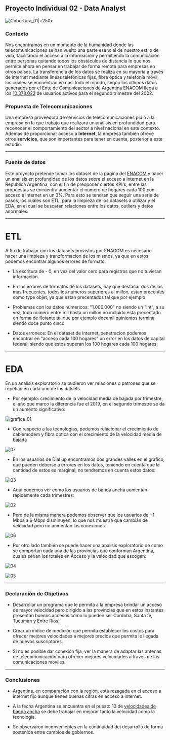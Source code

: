 ## **Proyecto Individual 02 - Data Analyst**

![Cobertura_01|=250x](/Src/cobertura%20internet_02.jpg)


### Contexto

Nos encontramos en un momento de la humanidad donde las telecomunicaciones se han vuelto una parte esencial de nuestro estilo de vida, facilitando el acceso a la información y permitiendo la comunicación entre personas quitando todos los obstáculos de distancia lo que nos permite ahora en pensar en trabajar de forma remota para empresas en otros países.
La transferencia de los datos se realiza en su mayoría a través de internet mediante líneas telefónicas fijas, fibra óptica y telefonía móvil, los cuales se encuentran en casi todo el mundo,  según los últimos datos generados por el Ente de Comunicaciones de Argentina ENACOM llega a los [10.378.022](http://datosabiertos.enacom.gob.ar/dataviews/240976/total-nacional-de-accesos-a-internet-fijo-por-banda-ancha-y-banda-angosta/) de usuarios activos para el segundo trimestre del 2022.

### Propuesta de Telecomunicaciones

Una empresa proveedora de servicios de telecomunicaciones pidió a la empresa en la que trabajo que realizara un análisis en profundidad para reconocer el comportamiento del sector a nivel nacional en este contexto. Además de proporcionar acceso a **Internet**, la empresa también ofrece otros **servicios**, que son importantes para tener en cuenta, posterior a este estudio.

---

### Fuente de datos

Este proyecto pretende tomar los dataset de la pagina del [ENACOM](https://datosabiertos.enacom.gob.ar/dashboards/20000/acceso-a-internet/) y hacer un analisis en profundidad de los datos sobre el acceso a internet en la Republica Argentina, con el fin de preoponer ciertos KPI's, entre las propuestas se encuentra aumentar el numero de hogares cada 100 con acceso a internet en un 3%. Para esto se tendran que seguir una serie de pasos, los cuales son ETL, para la limpieza de los datasets a utilizar y el EDA, en el cual se buscaran relaciones entre los datos, outliers y datos anormales.

---
# ETL
A fin de trabajar con los datasets provistos por ENACOM es necesario hacer una limpieza y tranzformacion de los mismos, ya que en estos podemos encontrar algunos errores de formato.

 - La escritura de - 0, en vez del valor cero para registros que no tuvieran información.

 - En los errores de formatos de los datasets, hay que destacar dos de los mas frecuentes, todos los numeros superiores al millon, estan precentes como type objet, ya que estan precentados tal que por ejemplo

- Problemas con los datos numericos: "1.000.000" no siendo un "int", a su vez, todo numero entre mil hasta un millon no incluido esta precentado en forma de flotante tal que por ejemplo docemil quinientos termina siendo doce punto cinco

- Datos erroneos:
En el dataset de Internet_penetracion podemos encontrar en "acceso cada 100 hogares" un error en los datos de capital federal, siendo que estos superan los 100 hogares cada 100 hogares.
---
# EDA

En un analisis exploratorio se pudieron ver relaciones o patrones que se repetían en cada uno de los datsets.

- Por ejemplo: crecimiento de la velocidad media de bajada por trimestre, el año que marco la diferencia fue el 2019, en el segundo trimestre se da un aumento significativo:

![grafica_01](/Src/grafica_01.png)

- Con respecto a las tecnologias, podemos relacionar el crecimiento de cablemodem y fibra optica con el crecimiento de la velocidad media de bajada

![07](/Src/grafica_07.png)



- En los usuarios de Dial up encontramos dos grandes valles en el grafico, que pueden deberse a errores en los datos, teniendo en cuenta que la cantidad de estos es marginal, no tendremos en cuenta estos datos:

![03](/Src/grafica_03.png)


- Aqui podemos ver como los usuarios de banda ancha aumentan rapidamente cada trimestres:

![02](/Src/grafica_02.png)

- Pero de la misma manera podemos observar que los usuarios de +1 Mbps a 6 Mbps disminuyen, lo que nos muestra que cambián de velocidad pero no aumentan las conexiones.

![06](/Src/grafica_06.png)

- Por otro lado también se puede hacer una analisis exploratorio de como se comportan cada una de las provincias que conforman Argentina, cuales serían los totales en Acceso y la velocidad que escogen:

![04](/Src/grafica_04.png)

![05](/Src/grafica_05.png)


---

### Declaración de Objetivos

* Desarrollar un programa que le permita a la empresa brindar un acceso de mayor velocidad pero dirigido a las provincias que en estos instantes presentan buenos accesos como lo pueden ser Cordoba, Santa fe, Tucuman y Entre Rios.

* Crear un índice de medición que permita establecer los costos para ofrecer mejores velocidades a mejores precios que permita le llegada de nuevos suscriptores.

* Si no es posible dar conexión fija, ver la manera de adaptar las antenas de telecomunicación para ofrecer mejores velocidades a través de las comunicaciones moviles.

---

### Conclusiones

* Argentina, en comparación con la región, está rezagada en el acceso a internet fijo aunque tienes buenas cifras en acceso a internet.

* A la fecha Argentina se encuentra en el puesto 10 de [velocidades de banda ancha](https://dplnews.com/velocidades-de-banda-ancha-fija-en-america-latina-y-el-mundo-septiembre-2022/) se debe trabajar en mejorar tanto la velocidad como la tecnología.

* Se observaron inconvenientes en la continuidad del desarrollo de forma sostenida entre cambios de gobiernos.
